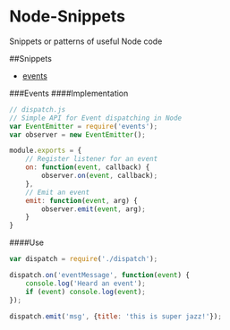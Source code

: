# Node-Snippets
Snippets or patterns of useful Node code

##Snippets
- [events](Events)

###Events
####Implementation
```javascript
// dispatch.js
// Simple API for Event dispatching in Node
var EventEmitter = require('events');
var observer = new EventEmitter();

module.exports = {
	// Register listener for an event
	on: function(event, callback) {
		observer.on(event, callback);
	},
	// Emit an event
	emit: function(event, arg) {
		observer.emit(event, arg);
	}
}
```
####Use
```javascript
var dispatch = require('./dispatch');

dispatch.on('eventMessage', function(event) {
	console.log('Heard an event');
	if (event) console.log(event);
});

dispatch.emit('msg', {title: 'this is super jazz!'});
```
